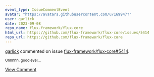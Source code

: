 ```yaml
---
event_type: IssueCommentEvent
avatar: "https://avatars.githubusercontent.com/u/169947?"
user: garlick
date: 2023-09-08
repo_name: flux-framework/flux-core
html_url: https://github.com/flux-framework/flux-core/issues/5414
repo_url: https://github.com/flux-framework/flux-core
---
```


<a href='https://github.com/garlick' target='_blank'>garlick</a> commented on issue <a href='https://github.com/flux-framework/flux-core/issues/5414' target='_blank'>flux-framework/flux-core#5414</a>.

<small>Ohhhhh, good eye!...</small>

<a href='https://github.com/flux-framework/flux-core/issues/5414' target='_blank'>View Comment</a>